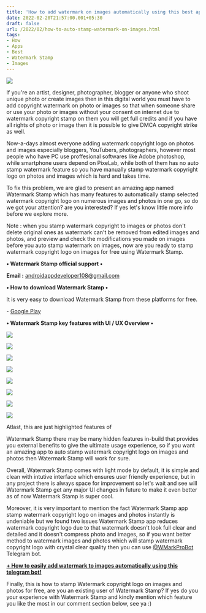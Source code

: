 ```yaml
---
title: 'How to add watermark on images automatically using this best app.'
date: 2022-02-20T21:57:00.001+05:30
draft: false
url: /2022/02/how-to-auto-stamp-watermark-on-images.html
tags: 
- How
- Apps
- Best
- Watermark Stamp
- Images
---
```


 [![](https://lh3.googleusercontent.com/-Gv2i2LjdMLo/YhJr901RIeI/AAAAAAAAJRE/ByGB-6IVFOc0CoMlkLocBu4wARLEMYnTwCNcBGAsYHQ/s1600/1645374451579730-0.png)](https://lh3.googleusercontent.com/-Gv2i2LjdMLo/YhJr901RIeI/AAAAAAAAJRE/ByGB-6IVFOc0CoMlkLocBu4wARLEMYnTwCNcBGAsYHQ/s1600/1645374451579730-0.png) 

  

If you're an artist, designer, photographer, blogger or anyone who shoot unique photo or create images then in this digital world you must have to add copyright watermark on photo or images so that when someone share or use your photo or images without your consent on internet due to watermark copyright stamp on them you will get full credits and if you have all rights of photo or image then it is possible to give DMCA copyright strike as well.

  

Now-a-days almost everyone adding watermark copyright logo on photos and images especially bloggers, YouTubers, photographers, however most people who have PC use proffesional softwares like Adobe photoshop, while smartphone users depend on PixeLab, while both of them has no auto stamp watermark feature so you have manually stamp watermark copyright logo on photos and images which is hard and takes time.

  

To fix this problem, we are glad to present an amazing app named Watermark Stamp which has many features to automatically stamp selected watermark copyright logo on numerous images and photos in one go, so do we got your attention? are you interested? If yes let's know little more info before we explore more.

  

Note : when you stamp watermark copyright to images or photos don't delete original ones as watermark can't be removed from edited images and photos, and preview and check the modifications you made on images before you auto stamp watermark on images, now are you ready to stamp watermark copyright logo on images for free using Watermark Stamp.

  

**• Watermark Stamp official support •**

**Email :** [androidappdeveloper108@gmail.com](mailto:androidappdeveloper108@gmail.com)

**• How to download Watermark Stamp •**

It is very easy to download Watermark Stamp from these platforms for free.

  

\- [Google Play](https://play.google.com/store/apps/details?id=com.logoandtextwatermark.addsignatureandlogoongalleryphotos)

**• Watermark Stamp key features with UI / UX Overview •**

 **[![](https://lh3.googleusercontent.com/-BBv_g8p9TNM/YhJr8tawOeI/AAAAAAAAJRA/EWA66U4-aHk07Pe8OJyRzOgtWoJ98NXFgCNcBGAsYHQ/s1600/1645374446283506-1.png)](https://lh3.googleusercontent.com/-BBv_g8p9TNM/YhJr8tawOeI/AAAAAAAAJRA/EWA66U4-aHk07Pe8OJyRzOgtWoJ98NXFgCNcBGAsYHQ/s1600/1645374446283506-1.png)** 

 **[![](https://lh3.googleusercontent.com/-Oqbzrsgg1aI/YhJr7SR-wgI/AAAAAAAAJQ8/2C8-84ZgI8ovnOiHiZaRnLtXva4GzRf3ACNcBGAsYHQ/s1600/1645374442507617-2.png)](https://lh3.googleusercontent.com/-Oqbzrsgg1aI/YhJr7SR-wgI/AAAAAAAAJQ8/2C8-84ZgI8ovnOiHiZaRnLtXva4GzRf3ACNcBGAsYHQ/s1600/1645374442507617-2.png)** 

 **[![](https://lh3.googleusercontent.com/-1NH-dc0q010/YhJr6aCS_OI/AAAAAAAAJQ4/DLNoHyVCQ-EfSKyOV3i-k7XrwBGCD3b9gCNcBGAsYHQ/s1600/1645374438443717-3.png)](https://lh3.googleusercontent.com/-1NH-dc0q010/YhJr6aCS_OI/AAAAAAAAJQ4/DLNoHyVCQ-EfSKyOV3i-k7XrwBGCD3b9gCNcBGAsYHQ/s1600/1645374438443717-3.png)** 

 **[![](https://lh3.googleusercontent.com/-7acqB8dDJc0/YhJr5YbK_rI/AAAAAAAAJQ0/q0RuyhaaPiklfTqRXq1yuLZhtbUx4XkbQCNcBGAsYHQ/s1600/1645374434699425-4.png)](https://lh3.googleusercontent.com/-7acqB8dDJc0/YhJr5YbK_rI/AAAAAAAAJQ0/q0RuyhaaPiklfTqRXq1yuLZhtbUx4XkbQCNcBGAsYHQ/s1600/1645374434699425-4.png)** 

 [![](https://lh3.googleusercontent.com/-YOgJRK8bN-4/YhJr4tCz1tI/AAAAAAAAJQw/r2i-3_30rR4jxhzjeg5nE_0PiQBCFXYfwCNcBGAsYHQ/s1600/1645374430823950-5.png)](https://lh3.googleusercontent.com/-YOgJRK8bN-4/YhJr4tCz1tI/AAAAAAAAJQw/r2i-3_30rR4jxhzjeg5nE_0PiQBCFXYfwCNcBGAsYHQ/s1600/1645374430823950-5.png) 

  

 [![](https://lh3.googleusercontent.com/-uUkd7fDcrM0/YhJr3f1SiWI/AAAAAAAAJQs/5jhuZNtjHOwpcvuKR_wbY06STx-2lkt4QCNcBGAsYHQ/s1600/1645374426878316-6.png)](https://lh3.googleusercontent.com/-uUkd7fDcrM0/YhJr3f1SiWI/AAAAAAAAJQs/5jhuZNtjHOwpcvuKR_wbY06STx-2lkt4QCNcBGAsYHQ/s1600/1645374426878316-6.png) 

  

 [![](https://lh3.googleusercontent.com/-xFxBKVwI3TE/YhJr2iTWm0I/AAAAAAAAJQo/DV65mxU1IOkyPPGq9hXqgxLgnTHv34TvQCNcBGAsYHQ/s1600/1645374422697959-7.png)](https://lh3.googleusercontent.com/-xFxBKVwI3TE/YhJr2iTWm0I/AAAAAAAAJQo/DV65mxU1IOkyPPGq9hXqgxLgnTHv34TvQCNcBGAsYHQ/s1600/1645374422697959-7.png) 

 [![](https://lh3.googleusercontent.com/-bIO5oRLFKis/YhJr1D40LmI/AAAAAAAAJQk/kkpBI8ZCf_QYi03MDj0dWjjdaUIoNIcIgCNcBGAsYHQ/s1600/1645374414712495-8.png)](https://lh3.googleusercontent.com/-bIO5oRLFKis/YhJr1D40LmI/AAAAAAAAJQk/kkpBI8ZCf_QYi03MDj0dWjjdaUIoNIcIgCNcBGAsYHQ/s1600/1645374414712495-8.png) 

  

  

Atlast, this are just highlighted features of

Watermark Stamp there may be many hidden features in-build that provides you external benefits to give the ultimate usage experience, so if you want an amazing app to auto stamp watermark copyright logo on images and photos then Watermark Stamp will work for sure.

  

Overall, Watermark Stamp comes with light mode by default, it is simple and clean with intutive interface which ensures user friendly experience, but in any project there is always space for improvement so let's wait and see will Watermark Stamp get any major UI changes in future to make it even better as of now Watermark Stamp is super cool.

  

Moreover, it is very important to mention the fact Watermark Stamp app stamp watermark copyright logo on images and photos instantly is undeniable but we found two issues Watermark Stamp app reduces watermark copyright logo due to that watermark doesn't look full clear and detailed and it doesn't compress photo and images, so if you want better method to watermark images and photos which will stamp watermark copyright logo with crystal clear quality then you can use [@WMarkProBot](http://t.me/WMarkProBot) Telegram bot.

  

**[\+ How to easily add watermark to images automatically using this telegram bot!](https://www.techtracker.in/2021/09/how-to-easily-add-watermark-to-images.html)**

  

Finally, this is how to stamp Watermark copyright logo on images and photos for free, are you an existing user of Watermark Stamp? If yes do you your experience with Watermark Stamp and kindly mention which feature you like the most in our comment section below, see ya :)